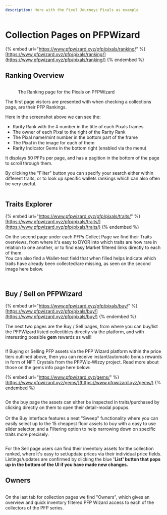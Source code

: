 ```yaml
---
description: Here with the Pixel Journeys Pixals as example
---
```


# Collection Pages on PFPWizard

{% embed url="https://www.pfpwizard.xyz/pfp/pixals/ranking/" %}
[https://www.pfpwizard.xyz/pfp/pixals/ranking/](https://www.pfpwizard.xyz/pfp/pixals/ranking/)
{% endembed %}

## Ranking Overview

<figure><img src="../../../.gitbook/assets/image (81).png" alt=""><figcaption><p>The Ranking page for the Pixals on PFPWizard</p></figcaption></figure>

The first page visitors are presented with when checking a collections page, are their PFP Rankings.

Here in the screenshot above we can see the:

* Rarity Rank with the # number in the title of each Pixals frames
* The owner of each Pixal to the right of the Rarity Rank
* The Pixal name/mint number in the bottom part of the frame
* The Pixal in the image for each of them
* Rarity Indicator Gems in the bottom right (enabled via the menu)

It displays 50 PFPs per page, and has a pagition in the bottom of the page to scroll through them.

By clicking the "Filter" button you can specify your search either within different traits, or to look up specific wallets rankings which can also often be very useful.

<figure><img src="../../../.gitbook/assets/image (82).png" alt=""><figcaption></figcaption></figure>

## Traits Explorer

{% embed url="https://www.pfpwizard.xyz/pfp/pixals/traits/" %}
[https://www.pfpwizard.xyz/pfp/pixals/traits/](https://www.pfpwizard.xyz/pfp/pixals/traits/)
{% endembed %}

On the second page under each PFPs Collect Page we find their Traits overviews, from where it's easy to DYOR into which traits are how rare in relation to one another, or to find easy Market filtered links directly to each of them.\
You can also find a Wallet-text field that when filled helps indicate which traits have already been collected/are missing, as seen on the second image here below.

<div>

<figure><img src="../../../.gitbook/assets/image (83).png" alt=""><figcaption></figcaption></figure>

 

<figure><img src="../../../.gitbook/assets/image (84).png" alt=""><figcaption></figcaption></figure>

</div>

## Buy / Sell on PFPWizard

{% embed url="https://www.pfpwizard.xyz/pfp/pixals/buy/" %}
[https://www.pfpwizard.xyz/pfp/pixals/buy/](https://www.pfpwizard.xyz/pfp/pixals/buy/)
{% endembed %}

The next two pages are the Buy / Sell pages, from where you can buy/list the PFPWizard listed collectibles directly via the platform, and with interesting possible **gem** rewards as well!

<figure><img src="../../../.gitbook/assets/image (87).png" alt=""><figcaption></figcaption></figure>

If Buying or Selling PFP assets via the PFP Wizard platform within the price tiers outlined above, then you can receive instant/automatic bonus rewards in form of NFT Crystals from the PFPWiz-WIzzy project. Read more about those on the gems info page here below:

{% embed url="https://www.pfpwizard.xyz/gems/" %}
[https://www.pfpwizard.xyz/gems/](https://www.pfpwizard.xyz/gems/)
{% endembed %}

<figure><img src="../../../.gitbook/assets/image (86).png" alt=""><figcaption></figcaption></figure>

On the buy page the assets can either be inspected in traits/purchased by clicking directly on them to open their detail-modal popups.\
\
Or the Buy interface features a neat "Sweep" functionality where you can easily select up to the 15 cheapest floor assets to buy with a easy to use slider selector, and a Filtering option to help narrowing down on specific traits more precisely.



<figure><img src="../../../.gitbook/assets/image (89).png" alt=""><figcaption></figcaption></figure>

For the Sell page users can find their inventory assets for the collection ranked, where it's easy to set/update prices via their individual price fields. Listings/updates are confirmed by clicking the blue **'List' button that pops up in the bottom of the UI if you have made new changes.**



## Owners

<figure><img src="../../../.gitbook/assets/image (90).png" alt=""><figcaption></figcaption></figure>

On the last tab for collection pages we find "Owners", which gives an overview and quick inventory filtered PFP Wizard access to each of the collectors of the PFP series.
